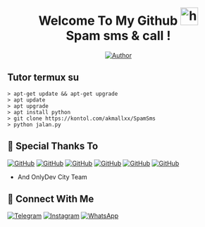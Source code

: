 <h1 align="center">Welcome To My Github <img src="https://user-images.githubusercontent.com/1303154/88677602-1635ba80-d120-11ea-84d8-d263ba5fc3c0.gif" width="40px" alt="hi"><br>Spam sms & call !</h1>

<p align="center">
  <a href="https://github.com/Dvnz99"><img title="Author" src="https://img.shields.io/badge/Author-dvnz99-red.svg?style=for-the-badge&logo=github" /></a>
</p>

## Tutor termux su
```
> apt-get update && apt-get upgrade
> apt update
> apt upgrade
> apt install python
> git clone https://kontol.com/akmallxx/SpamSms
> python jalan.py
```

## &#x1F919; Special Thanks To

<a href="https://github.com/ravel-iska"><img alt="GitHub" src="https://img.shields.io/badge/ravel-iska%20-%23121011.svg?&style=for-the-badge&logo=github&logoColor=white"></a>
<a href="https://github.com/BryanRfly"><img alt="GitHub" src="https://img.shields.io/badge/BryanRfly%20-%23121011.svg?&style=for-the-badge&logo=github&logoColor=white"></a>
<a href="https://github.com/ItsmeikyXSec404"><img alt="GitHub" src="https://img.shields.io/badge/itsmeikyxsec404%20-%23121011.svg?&style=for-the-badge&logo=github&logoColor=white"></a>
<a href="https://github.com/Arga2108"><img alt="GitHub" src="https://img.shields.io/badge/Arga2108%20-%23121011.svg?&style=for-the-badge&logo=github&logoColor=white"></a>
<a href="https://github.com/rizkiramadhan4617"><img alt="GitHub" src="https://img.shields.io/badge/rizkiramadhan4617%20-%23121011.svg?&style=for-the-badge&logo=github&logoColor=white"></a>
<a href="https://github.com/ramlan404"><img alt="GitHub" src="https://img.shields.io/badge/ramlan404%20-%23121011.svg?&style=for-the-badge&logo=github&logoColor=white"></a>

* And OnlyDev City Team

## &#x1F919; Connect With Me

[![Telegram](https://img.shields.io/badge/Telegram-%230088cc.svg?&style=for-the-badge&logo=telegram&logoColor=white)](https://t.me/akmalokz)
[![Instagram](https://img.shields.io/badge/Instagram-E4405F?style=for-the-badge&logo=instagram&logoColor=white)](https://instagram.com/akmal.okz)
[![WhatsApp](https://img.shields.io/badge/WhatsApp-25D366?style=for-the-badge&logo=whatsapp&logoColor=white)](https://wa.me/628885960825)
